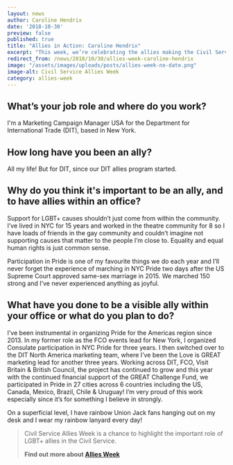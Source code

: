 ```yaml
---
layout: news
author: Caroline Hendrix
date: '2018-10-30'
preview: false
published: true
title: "Allies in Action: Caroline Hendrix"
excerpt: "This week, we’re celebrating the allies making the Civil Service a great place to work for LGBT+ people. Caroline works for the Department for International Trade. In this post, we asked Caroline tells us what being an ally means to her."
redirect_from: /news/2018/10/30/allies-week-caroline-hendrix
image: "/assets/images/uploads/posts/allies-week-no-date.png"
image-alt: Civil Service Allies Week
category: allies-week
---
```


## What’s your job role and where do you work? 

I'm a Marketing Campaign Manager USA for the Department for International Trade (DIT), based in New York.

## How long have you been an ally?  

All my life! But for DIT, since our DIT allies program started.

## Why do you think it's important to be an ally, and to have allies within an office?  

Support for LGBT+ causes shouldn’t just come from within the community. I’ve lived in NYC for 15 years and worked in the theatre community for 8 so I have loads of friends in the gay community and couldn’t imagine not supporting causes that matter to the people I’m close to. Equality and equal human rights is just common sense. 

Participation in Pride is one of my favourite things we do each year and I’ll never forget the experience of marching in NYC Pride two days after the US Supreme Court approved same-sex marriage in 2015. We marched 150 strong and I’ve never experienced anything as joyful. 

## What have you done to be a visible ally within your office or what do you plan to do? 

I’ve been instrumental in organizing Pride for the Americas region since 2013. In my former role as the FCO events lead for New York, I organized Consulate participation in NYC Pride for three years. I then switched over to the DIT North America marketing team, where I’ve been the Love is GREAT marketing lead for another three years. Working across DIT, FCO, Visit Britain & British Council, the project has continued to grow and this year with the continued financial support of the GREAT Challenge Fund, we participated in Pride in 27 cities across 6 countries including the US, Canada, Mexico, Brazil, Chile & Uruguay! 
I’m very proud of this work especially since it’s for something I believe in strongly. 

On a superficial level, I have rainbow Union Jack fans hanging out on my desk and I wear my rainbow lanyard every day!

> Civil Service Allies Week is a chance to highlight the important role of LGBT+ allies in the Civil Service. 
>
> **Find out more about [Allies Week](/allies-week)**